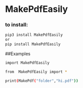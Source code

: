 # MakePdfEasily
### to install:
```bash
pip3 install MakePdfEasily
or 
pip install MakePdfEasily
```
##Examples

```bash
import MakePdfEasily 

from  MakePdfEasily import *

print(MakePdf("folder","hi.pdf"))
```
